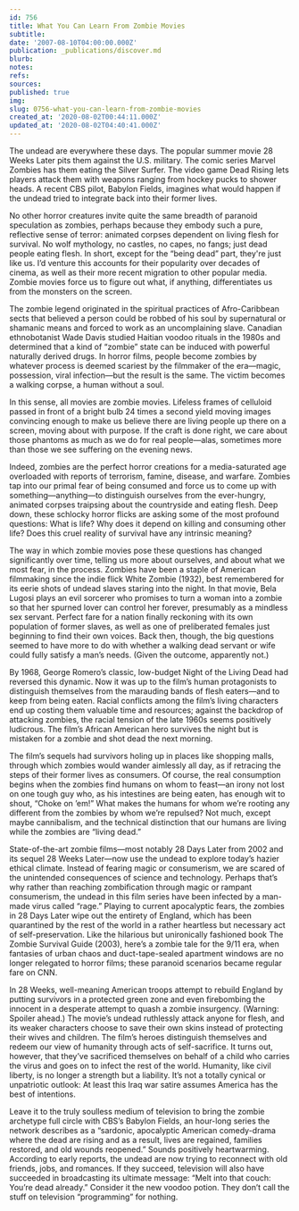 ```yaml
---
id: 756
title: What You Can Learn From Zombie Movies
subtitle: 
date: '2007-08-10T04:00:00.000Z'
publication: _publications/discover.md
blurb: 
notes: 
refs: 
sources: 
published: true
img: 
slug: 0756-what-you-can-learn-from-zombie-movies
created_at: '2020-08-02T00:44:11.000Z'
updated_at: '2020-08-02T04:40:41.000Z'
---
```

The undead are everywhere these days. The popular summer movie 28 Weeks Later pits them against the U.S. military. The comic series Marvel Zombies has them eating the Silver Surfer. The video game Dead Rising lets players attack them with weapons ranging from hockey pucks to shower heads. A recent CBS pilot, Babylon Fields, imagines what would happen if the undead tried to integrate back into their former lives.

No other horror creatures invite quite the same breadth of paranoid speculation as zombies, perhaps because they embody such a pure, reflective sense of terror: animated corpses dependent on living flesh for survival. No wolf mythology, no castles, no capes, no fangs; just dead people eating flesh. In short, except for the “being dead” part, they're just like us. I’d venture this accounts for their popularity over decades of cinema, as well as their more recent migration to other popular media. Zombie movies force us to figure out what, if anything, differentiates us from the monsters on the screen.

The zombie legend originated in the spiritual practices of Afro-Caribbean sects that believed a person could be robbed of his soul by supernatural or shamanic means and forced to work as an uncomplaining slave. Canadian ethno­botanist Wade Davis studied Haitian voodoo rituals in the 1980s and determined that a kind of “zombie” state can be induced with powerful naturally derived drugs. In horror films, people become zombies by whatever process is deemed scariest by the filmmaker of the era—magic, possession, viral infection—but the result is the same. The victim becomes a walking corpse, a human without a soul.

In this sense, all movies are zombie movies. Lifeless frames of celluloid passed in front of a bright bulb 24 times a second yield moving images convincing enough to make us believe there are living people up there on a screen, moving about with purpose. If the craft is done right, we care about those phantoms as much as we do for real people—alas, sometimes more than those we see suffering on the evening news.

Indeed, zombies are the perfect horror creations for a ­media-saturated age overloaded with reports of terrorism, famine, disease, and warfare. Zombies tap into our primal fear of ­being consumed and force us to come up with something—anything—to distinguish ourselves from the ever-hungry, animated corpses traipsing about the countryside and eating flesh. Deep down, these schlocky horror flicks are asking some of the most profound questions: What is life? Why does it depend on killing and consuming other life? Does this cruel reality of survival have any intrinsic meaning?

The way in which zombie movies pose these questions has changed significantly over time, telling us more about ourselves, and about what we most fear, in the process. Zombies have been a staple of American filmmaking since the indie flick White Zombie (1932), best remembered for its eerie shots of undead slaves staring into the night. In that movie, Bela Lugosi plays an evil sorcerer who promises to turn a woman into a zombie so that her spurned lover can control her forever, presumably as a mindless sex servant. Perfect fare for a nation finally reckoning with its own population of former slaves, as well as one of preliberated females just beginning to find their own voices. Back then, though, the big questions seemed to have more to do with whether a walking dead servant or wife could fully satisfy a man’s needs. (Given the outcome, apparently not.)

By 1968, George Romero’s classic, low-budget Night of the Living Dead had reversed this dynamic. Now it was up to the film’s human protagonists to distinguish themselves from the marauding bands of flesh eaters—and to keep from being eaten. Racial conflicts among the film’s living characters end up costing them valuable time and resources; against the backdrop of attacking zombies, the racial tension of the late 1960s seems positively ludicrous. The film’s African American hero survives the night but is mistaken for a zombie and shot dead the next morning.

The film’s sequels had survivors holing up in places like shopping malls, through which zombies would wander aimlessly all day, as if retracing the steps of their former lives as consumers. Of course, the real consumption begins when the zombies find humans on whom to feast—an irony not lost on one tough guy who, as his intestines are being eaten, has enough wit to shout, “Choke on ’em!” What makes the humans for whom we’re rooting any different from the zombies by whom we’re repulsed? Not much, except maybe cannibalism, and the technical distinction that our humans are living while the zombies are “living dead.”

State-of-the-art zombie films—most notably 28 Days Later from 2002 and its sequel 28 Weeks Later—now use the undead to explore today’s hazier ethical climate. Instead of fearing magic or consumerism, we are scared of the unintended consequences of science and technology. Perhaps that’s why rather than reaching zombification through magic or rampant consumerism, the undead in this film series have been infected by a man-made virus called “rage.” Playing to current apocalyptic fears, the zombies in 28 Days Later wipe out the entirety of England, which has been quarantined by the rest of the world in a rather heartless but necessary act of self-preservation. Like the hilarious but unironically fashioned book The Zombie Survival Guide (2003), here’s a zombie tale for the 9/11 era, when fantasies of urban chaos and duct-tape-sealed apartment windows are no longer relegated to horror films; these paranoid scenarios became regular fare on CNN.

In 28 Weeks, well-meaning American troops attempt to rebuild England by putting survivors in a protected green zone and even firebombing the innocent in a desperate attempt to quash a zombie insurgency. (Warning: Spoiler ahead.) The movie’s undead ruthlessly attack anyone for flesh, and its weaker characters choose to save their own skins instead of protecting their wives and children. The film’s heroes distinguish themselves and redeem our view of humanity through acts of self-sacrifice. It turns out, however, that they’ve sacrificed themselves on behalf of a child who carries the virus and goes on to infect the rest of the world. Humanity, like civil liberty, is no longer a strength but a ­liability. It’s not a totally cynical or unpatriotic outlook: At least this Iraq war satire assumes America has the best of intentions.

Leave it to the truly soulless medium of television to bring the zombie archetype full circle with CBS’s Babylon Fields, an hour-long series the network describes as a “sardonic, apocalyptic American comedy-drama where the dead are rising and as a result, lives are regained, families restored, and old wounds reopened.” Sounds positively heartwarming. According to early reports, the undead are now trying to reconnect with old friends, jobs, and romances. If they succeed, television will also have succeeded in broadcasting its ultimate message: “Melt into that couch: You’re dead already.” Consider it the new voodoo potion. They don’t call the stuff on television “programming” for nothing.
